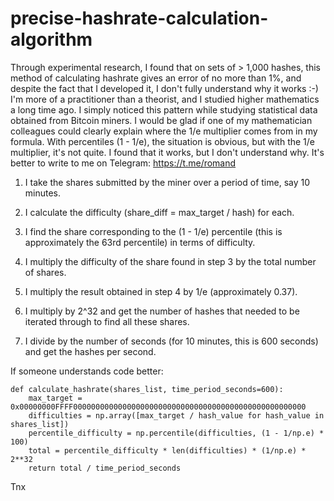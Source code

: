 # precise-hashrate-calculation-algorithm

Through experimental research, I found that on sets of > 1,000 hashes, this method of calculating hashrate gives an error of no more than 1%, and despite the fact that I developed it, I don't fully understand why it works :-) I'm more of a practitioner than a theorist, and I studied higher mathematics a long time ago. I simply noticed this pattern while studying statistical data obtained from Bitcoin miners. I would be glad if one of my mathematician colleagues could clearly explain where the 1/e multiplier comes from in my formula. With percentiles (1 - 1/e), the situation is obvious, but with the 1/e multiplier, it's not quite. I found that it works, but I don't understand why. It's better to write to me on Telegram: https://t.me/romand

1. I take the shares submitted by the miner over a period of time, say 10 minutes.

2. I calculate the difficulty (share_diff = max_target / hash) for each.

3. I find the share corresponding to the (1 - 1/e) percentile (this is approximately the 63rd percentile) in terms of difficulty.

4. I multiply the difficulty of the share found in step 3 by the total number of shares.

5. I multiply the result obtained in step 4 by 1/e (approximately 0.37).

6. I multiply by 2^32 and get the number of hashes that needed to be iterated through to find all these shares.

7. I divide by the number of seconds (for 10 minutes, this is 600 seconds) and get the hashes per second.

If someone understands code better:

```
def calculate_hashrate(shares_list, time_period_seconds=600):
    max_target = 0x00000000FFFF0000000000000000000000000000000000000000000000000000
    difficulties = np.array([max_target / hash_value for hash_value in shares_list])
    percentile_difficulty = np.percentile(difficulties, (1 - 1/np.e) * 100)
    total = percentile_difficulty * len(difficulties) * (1/np.e) * 2**32
    return total / time_period_seconds
```

Tnx
